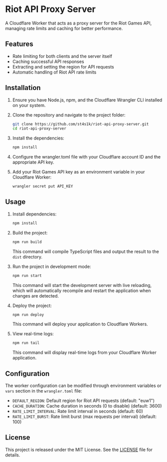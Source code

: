# Riot API Proxy Server

A Cloudflare Worker that acts as a proxy server for the Riot Games API, managing rate limits and caching for better performance.

## Features

- Rate limiting for both clients and the server itself
- Caching successful API responses
- Extracting and setting the region for API requests
- Automatic handling of Riot API rate limits

## Installation

1. Ensure you have Node.js, npm, and the Cloudflare Wrangler CLI installed on your system.
2. Clone the repository and navigate to the project folder:

   ```sh
   git clone https://github.com/st4s1k/riot-api-proxy-server.git
   cd riot-api-proxy-server
   ```
   
3. Install the dependencies:

   ```sh
   npm install
   ```
   
4. Configure the wrangler.toml file with your Cloudflare account ID and the appropriate API key.
5. Add your Riot Games API key as an environment variable in your Cloudflare Worker:

   ```sh
   wrangler secret put API_KEY
   ```
   
## Usage

1. Install dependencies:

   ```sh
   npm install
   ```

2. Build the project:

   ```sh
   npm run build
   ```

   This command will compile TypeScript files and output the result to the `dist` directory.

3. Run the project in development mode:

   ```sh
   npm run start
   ```

   This command will start the development server with live reloading, which will automatically recompile and restart the application when changes are detected.

4. Deploy the project:

   ```sh
   npm run deploy
   ```

   This command will deploy your application to Cloudflare Workers.

5. View real-time logs:

   ```sh
   npm run tail
   ```

   This command will display real-time logs from your Cloudflare Worker application.

## Configuration

The worker configuration can be modified through environment variables or `vars` section in the `wrangler.toml` file:

- `DEFAULT_REGION`: Default region for Riot API requests (default: "euw1")
- `CACHE_DURATION`: Cache duration in seconds (0 to disable) (default: 3600)
- `RATE_LIMIT_INTERVAL`: Rate limit interval in seconds (default: 60)
- `RATE_LIMIT_BURST`: Rate limit burst (max requests per interval) (default: 100)

## License

This project is released under the MIT License. See the [LICENSE](LICENSE) file for details.
